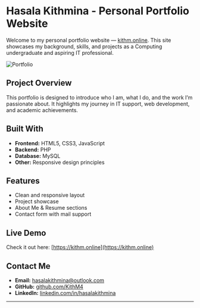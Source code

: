 #  Hasala Kithmina - Personal Portfolio Website

Welcome to my personal portfolio website — [kithm.online](https://kithm.online). This site showcases my background, skills, and projects as a Computing undergraduate and aspiring IT professional.


![Portfolio](https://github.com/user-attachments/assets/59d8c17c-b47b-49ed-a133-cbaa80234c77)



## Project Overview

This portfolio is designed to introduce who I am, what I do, and the work I’m passionate about. It highlights my journey in IT support, web development, and academic achievements.

## Built With

- **Frontend:** HTML5, CSS3, JavaScript
- **Backend:** PHP
- **Database:** MySQL
- **Other:** Responsive design principles

## Features

- Clean and responsive layout
- Project showcase 
- About Me & Resume sections
- Contact form with mail support

## Live Demo

Check it out here: [https://kithm.online](https://kithm.online)

## Contact Me

- **Email:** hasalakithmina@outlook.com  
- **GitHub:** [github.com/KithM4](https://github.com/KithM4)  
- **LinkedIn:** [linkedin.com/in/hasalakithmina](https://www.linkedin.com/in/hasalakithmina)

---


